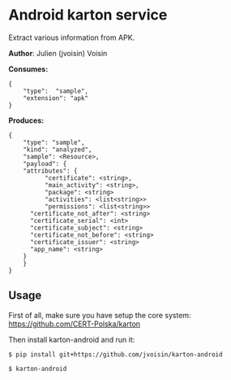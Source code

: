 # Android karton service

Extract various information from APK.

**Author**: Julien (jvoisin) Voisin


**Consumes:**
```
{
    "type":  "sample",
    "extension": "apk"
} 
```

**Produces:**
```
{
    "type": "sample",
    "kind": "analyzed",
    "sample": <Resource>,
    "payload": {
	"attributes": {
          "certificate": <string>,
          "main_activity": <string>,
          "package": <string>
          "activities": <list<string>>
          "permissions": <list<string>>
	  "certificate_not_after": <string>
	  "certificate_serial": <int>
	  "certificate_subject": <string>
	  "certificate_not_before": <string>
	  "certificate_issuer": <string>
	  "app_name": <string>
	}
    }
}
```

## Usage

First of all, make sure you have setup the core system: https://github.com/CERT-Polska/karton

Then install karton-android and run it:

```shell
$ pip install git+https://github.com/jvoisin/karton-android

$ karton-android
```
